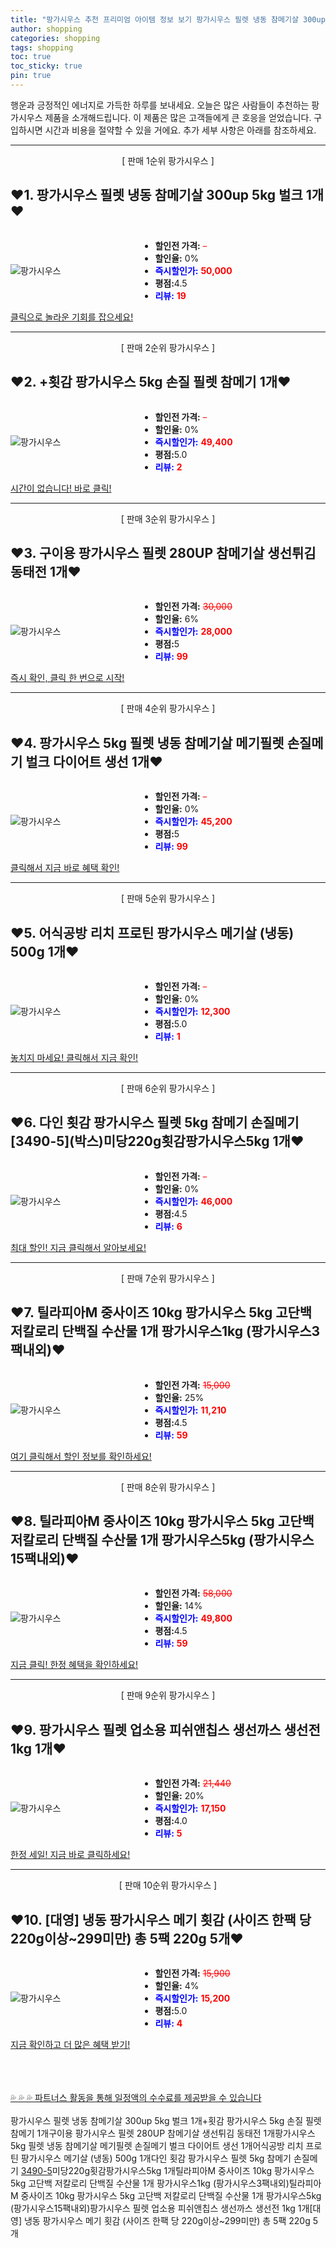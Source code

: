 ```yaml
---
title: "팡가시우스 추천 프리미엄 아이템 정보 보기 팡가시우스 필렛 냉동 참메기살 300up"
author: shopping
categories: shopping
tags: shopping
toc: true
toc_sticky: true
pin: true
---
```

행운과 긍정적인 에너지로 가득한 하루를 보내세요. 오늘은 많은 사람들이 추천하는 팡가시우스 제품을 소개해드립니다. 이 제품은 많은 고객들에게 큰 호응을 얻었습니다. 구입하시면 시간과 비용을 절약할 수 있을 거에요. 추가 세부 사항은 아래를 참조하세요.

---
<p class="toplist" style="margin: 0 auto; display: block; width: fit-content;">[ 판매 1순위 팡가시우스 ]</p>

<h2><strong>❤️1. 팡가시우스 필렛 냉동 참메기살 300up 5kg 벌크 1개❤️</strong></h2>

<div style="display: flex; align-items: center;">
    <div style="flex: 0.4;">
        <img src="https://thumbnail10.coupangcdn.com/thumbnails/remote/230x230ex/image/vendor_inventory/3e5d/4350c67a243b6f2276aa55212408f8a064cdca859a00b26442e6142caa6c.jpg" alt="팡가시우스" style="max-width: 100%;">
    </div>
    <div style="flex: 0.6; margin-left: 10px;">
        <ul>
            <li><strong>할인전 가격:</strong> <del style="color: red;">-</del></li>
            <li><strong>할인율:</strong> 0%</li>
            <li><span style='color:blue'><strong>즉시할인가:</strong></span> <span style='color:red'><strong>50,000</strong></span></li>
            <li><strong>평점:</strong>4.5</li>
            <li><span style='color:blue'><strong>리뷰:</strong></span> <span style='color:red'><strong>19</strong></span></li>
        </ul>
    </div>
</div>
<div class="center">
    <a href="https://selin100587.github.io?lptag=AF9450613&subid=githubio&pageKey=7549296354&traceid=V0-153&itemId=19863398322&vendorItemId=83611659158" class="myButton">
        클릭으로 놀라운 기회를 잡으세요!
    </a>
</div>


---
<p class="toplist" style="margin: 0 auto; display: block; width: fit-content;">[ 판매 2순위 팡가시우스 ]</p>

<h2><strong>❤️2. +횟감 팡가시우스 5kg 손질 필렛 참메기 1개❤️</strong></h2>

<div style="display: flex; align-items: center;">
    <div style="flex: 0.4;">
        <img src="https://thumbnail7.coupangcdn.com/thumbnails/remote/230x230ex/image/vendor_inventory/3b8c/410e1de4f4677159d27acccbd0a691a666951b7209d8d41c9c5ab847fdf7.jpg" alt="팡가시우스" style="max-width: 100%;">
    </div>
    <div style="flex: 0.6; margin-left: 10px;">
        <ul>
            <li><strong>할인전 가격:</strong> <del style="color: red;">-</del></li>
            <li><strong>할인율:</strong> 0%</li>
            <li><span style='color:blue'><strong>즉시할인가:</strong></span> <span style='color:red'><strong>49,400</strong></span></li>
            <li><strong>평점:</strong>5.0</li>
            <li><span style='color:blue'><strong>리뷰:</strong></span> <span style='color:red'><strong>2</strong></span></li>
        </ul>
    </div>
</div>
<div class="center">
    <a href="https://selin100587.github.io?lptag=AF9450613&subid=githubio&pageKey=7295656690&traceid=V0-153&itemId=18656764091&vendorItemId=89865499944" class="myButton">
        시간이 없습니다! 바로 클릭!
    </a>
</div>


---
<p class="toplist" style="margin: 0 auto; display: block; width: fit-content;">[ 판매 3순위 팡가시우스 ]</p>

<h2><strong>❤️3. 구이용 팡가시우스 필렛 280UP 참메기살 생선튀김 동태전 1개❤️</strong></h2>

<div style="display: flex; align-items: center;">
    <div style="flex: 0.4;">
        <img src="https://thumbnail7.coupangcdn.com/thumbnails/remote/230x230ex/image/vendor_inventory/e0b2/fe47144b01376f133e0a345ba658aa161844302bc455c5f1db98da9361f1.jpg" alt="팡가시우스" style="max-width: 100%;">
    </div>
    <div style="flex: 0.6; margin-left: 10px;">
        <ul>
            <li><strong>할인전 가격:</strong> <del style="color: red;">30,000</del></li>
            <li><strong>할인율:</strong> 6%</li>
            <li><span style='color:blue'><strong>즉시할인가:</strong></span> <span style='color:red'><strong>28,000</strong></span></li>
            <li><strong>평점:</strong>5</li>
            <li><span style='color:blue'><strong>리뷰:</strong></span> <span style='color:red'><strong>99</strong></span></li>
        </ul>
    </div>
</div>
<div class="center">
    <a href="https://selin100587.github.io?lptag=AF9450613&subid=githubio&pageKey=8248594319&traceid=V0-153&itemId=22630107841&vendorItemId=89671561600" class="myButton">
        즉시 확인, 클릭 한 번으로 시작!
    </a>
</div>


---
<p class="toplist" style="margin: 0 auto; display: block; width: fit-content;">[ 판매 4순위 팡가시우스 ]</p>

<h2><strong>❤️4. 팡가시우스 5kg 필렛 냉동 참메기살 메기필렛 손질메기 벌크 다이어트 생선 1개❤️</strong></h2>

<div style="display: flex; align-items: center;">
    <div style="flex: 0.4;">
        <img src="https://thumbnail8.coupangcdn.com/thumbnails/remote/230x230ex/image/vendor_inventory/ac46/484e8f6566f65a422723d11dbe7541a2550ca15eb03e3da32af2d37d7825.png" alt="팡가시우스" style="max-width: 100%;">
    </div>
    <div style="flex: 0.6; margin-left: 10px;">
        <ul>
            <li><strong>할인전 가격:</strong> <del style="color: red;">-</del></li>
            <li><strong>할인율:</strong> 0%</li>
            <li><span style='color:blue'><strong>즉시할인가:</strong></span> <span style='color:red'><strong>45,200</strong></span></li>
            <li><strong>평점:</strong>5</li>
            <li><span style='color:blue'><strong>리뷰:</strong></span> <span style='color:red'><strong>99</strong></span></li>
        </ul>
    </div>
</div>
<div class="center">
    <a href="https://selin100587.github.io?lptag=AF9450613&subid=githubio&pageKey=8189978261&traceid=V0-153&itemId=23434828008&vendorItemId=90461748004" class="myButton">
        클릭해서 지금 바로 혜택 확인!
    </a>
</div>


---
<p class="toplist" style="margin: 0 auto; display: block; width: fit-content;">[ 판매 5순위 팡가시우스 ]</p>

<h2><strong>❤️5. 어식공방 리치 프로틴 팡가시우스 메기살 (냉동) 500g 1개❤️</strong></h2>

<div style="display: flex; align-items: center;">
    <div style="flex: 0.4;">
        <img src="https://thumbnail6.coupangcdn.com/thumbnails/remote/230x230ex/image/rs_quotation_api/xvygwhpl/da7a631049724ba58c3cdd96e1082f32.jpg" alt="팡가시우스" style="max-width: 100%;">
    </div>
    <div style="flex: 0.6; margin-left: 10px;">
        <ul>
            <li><strong>할인전 가격:</strong> <del style="color: red;">-</del></li>
            <li><strong>할인율:</strong> 0%</li>
            <li><span style='color:blue'><strong>즉시할인가:</strong></span> <span style='color:red'><strong>12,300</strong></span></li>
            <li><strong>평점:</strong>5.0</li>
            <li><span style='color:blue'><strong>리뷰:</strong></span> <span style='color:red'><strong>1</strong></span></li>
        </ul>
    </div>
</div>
<div class="center">
    <a href="https://selin100587.github.io?lptag=AF9450613&subid=githubio&pageKey=7978315020&traceid=V0-153&itemId=22125461400&vendorItemId=89172304898" class="myButton">
        놓치지 마세요! 클릭해서 지금 확인!
    </a>
</div>


---
<p class="toplist" style="margin: 0 auto; display: block; width: fit-content;">[ 판매 6순위 팡가시우스 ]</p>

<h2><strong>❤️6. 다인 횟감 팡가시우스 필렛 5kg 참메기 손질메기 [3490-5](박스)미당220g횟감팡가시우스5kg 1개❤️</strong></h2>

<div style="display: flex; align-items: center;">
    <div style="flex: 0.4;">
        <img src="https://thumbnail10.coupangcdn.com/thumbnails/remote/230x230ex/image/vendor_inventory/b0d5/8b5eccf7451659a01c14d850929a1b41987a17b96969ac5bd169b3ce0700.jpg" alt="팡가시우스" style="max-width: 100%;">
    </div>
    <div style="flex: 0.6; margin-left: 10px;">
        <ul>
            <li><strong>할인전 가격:</strong> <del style="color: red;">-</del></li>
            <li><strong>할인율:</strong> 0%</li>
            <li><span style='color:blue'><strong>즉시할인가:</strong></span> <span style='color:red'><strong>46,000</strong></span></li>
            <li><strong>평점:</strong>4.5</li>
            <li><span style='color:blue'><strong>리뷰:</strong></span> <span style='color:red'><strong>6</strong></span></li>
        </ul>
    </div>
</div>
<div class="center">
    <a href="https://selin100587.github.io?lptag=AF9450613&subid=githubio&pageKey=6812935466&traceid=V0-153&itemId=16122247908&vendorItemId=88696823149" class="myButton">
        최대 할인! 지금 클릭해서 알아보세요!
    </a>
</div>


---
<p class="toplist" style="margin: 0 auto; display: block; width: fit-content;">[ 판매 7순위 팡가시우스 ]</p>

<h2><strong>❤️7. 틸라피아M 중사이즈 10kg 팡가시우스 5kg 고단백 저칼로리 단백질 수산물 1개 팡가시우스1kg (팡가시우스3팩내외)❤️</strong></h2>

<div style="display: flex; align-items: center;">
    <div style="flex: 0.4;">
        <img src="https://thumbnail8.coupangcdn.com/thumbnails/remote/230x230ex/image/vendor_inventory/43df/e1c23cafe43b21d62da3bdfcbc1921dcd7d6d7dd6c3d5415aa14a2a6ec1a.jpg" alt="팡가시우스" style="max-width: 100%;">
    </div>
    <div style="flex: 0.6; margin-left: 10px;">
        <ul>
            <li><strong>할인전 가격:</strong> <del style="color: red;">15,000</del></li>
            <li><strong>할인율:</strong> 25%</li>
            <li><span style='color:blue'><strong>즉시할인가:</strong></span> <span style='color:red'><strong>11,210</strong></span></li>
            <li><strong>평점:</strong>4.5</li>
            <li><span style='color:blue'><strong>리뷰:</strong></span> <span style='color:red'><strong>59</strong></span></li>
        </ul>
    </div>
</div>
<div class="center">
    <a href="https://selin100587.github.io?lptag=AF9450613&subid=githubio&pageKey=7853525895&traceid=V0-153&itemId=21412789732&vendorItemId=83684959840" class="myButton">
        여기 클릭해서 할인 정보를 확인하세요!
    </a>
</div>


---
<p class="toplist" style="margin: 0 auto; display: block; width: fit-content;">[ 판매 8순위 팡가시우스 ]</p>

<h2><strong>❤️8. 틸라피아M 중사이즈 10kg 팡가시우스 5kg 고단백 저칼로리 단백질 수산물 1개 팡가시우스5kg (팡가시우스15팩내외)❤️</strong></h2>

<div style="display: flex; align-items: center;">
    <div style="flex: 0.4;">
        <img src="https://thumbnail8.coupangcdn.com/thumbnails/remote/230x230ex/image/vendor_inventory/43df/e1c23cafe43b21d62da3bdfcbc1921dcd7d6d7dd6c3d5415aa14a2a6ec1a.jpg" alt="팡가시우스" style="max-width: 100%;">
    </div>
    <div style="flex: 0.6; margin-left: 10px;">
        <ul>
            <li><strong>할인전 가격:</strong> <del style="color: red;">58,000</del></li>
            <li><strong>할인율:</strong> 14%</li>
            <li><span style='color:blue'><strong>즉시할인가:</strong></span> <span style='color:red'><strong>49,800</strong></span></li>
            <li><strong>평점:</strong>4.5</li>
            <li><span style='color:blue'><strong>리뷰:</strong></span> <span style='color:red'><strong>59</strong></span></li>
        </ul>
    </div>
</div>
<div class="center">
    <a href="https://selin100587.github.io?lptag=AF9450613&subid=githubio&pageKey=7853525895&traceid=V0-153&itemId=21412789733&vendorItemId=82903277107" class="myButton">
        지금 클릭! 한정 혜택을 확인하세요!
    </a>
</div>


---
<p class="toplist" style="margin: 0 auto; display: block; width: fit-content;">[ 판매 9순위 팡가시우스 ]</p>

<h2><strong>❤️9. 팡가시우스 필렛 업소용 피쉬앤칩스 생선까스 생선전 1kg 1개❤️</strong></h2>

<div style="display: flex; align-items: center;">
    <div style="flex: 0.4;">
        <img src="https://thumbnail7.coupangcdn.com/thumbnails/remote/230x230ex/image/vendor_inventory/cca3/5cd6ff10920dcaa3980c49a0f479c31b3b2f1cfb2912d40cc8b6446e0aaa.png" alt="팡가시우스" style="max-width: 100%;">
    </div>
    <div style="flex: 0.6; margin-left: 10px;">
        <ul>
            <li><strong>할인전 가격:</strong> <del style="color: red;">21,440</del></li>
            <li><strong>할인율:</strong> 20%</li>
            <li><span style='color:blue'><strong>즉시할인가:</strong></span> <span style='color:red'><strong>17,150</strong></span></li>
            <li><strong>평점:</strong>4.0</li>
            <li><span style='color:blue'><strong>리뷰:</strong></span> <span style='color:red'><strong>5</strong></span></li>
        </ul>
    </div>
</div>
<div class="center">
    <a href="https://selin100587.github.io?lptag=AF9450613&subid=githubio&pageKey=7493089204&traceid=V0-153&itemId=21209213216&vendorItemId=88270390575" class="myButton">
        한정 세일! 지금 바로 클릭하세요!
    </a>
</div>


---
<p class="toplist" style="margin: 0 auto; display: block; width: fit-content;">[ 판매 10순위 팡가시우스 ]</p>

<h2><strong>❤️10. [대영] 냉동 팡가시우스 메기 횟감 (사이즈 한팩 당 220g이상~299미만) 총 5팩 220g 5개❤️</strong></h2>

<div style="display: flex; align-items: center;">
    <div style="flex: 0.4;">
        <img src="https://thumbnail6.coupangcdn.com/thumbnails/remote/230x230ex/image/vendor_inventory/ce82/38e8d32e1d964015583c45fe9f25415a866948646e231e44847874db5116.jpg" alt="팡가시우스" style="max-width: 100%;">
    </div>
    <div style="flex: 0.6; margin-left: 10px;">
        <ul>
            <li><strong>할인전 가격:</strong> <del style="color: red;">15,900</del></li>
            <li><strong>할인율:</strong> 4%</li>
            <li><span style='color:blue'><strong>즉시할인가:</strong></span> <span style='color:red'><strong>15,200</strong></span></li>
            <li><strong>평점:</strong>5.0</li>
            <li><span style='color:blue'><strong>리뷰:</strong></span> <span style='color:red'><strong>4</strong></span></li>
        </ul>
    </div>
</div>
<div class="center">
    <a href="https://selin100587.github.io?lptag=AF9450613&subid=githubio&pageKey=7723387056&traceid=V0-153&itemId=20734013352&vendorItemId=87804568636" class="myButton">
        지금 확인하고 더 많은 혜택 받기!
    </a>
</div>

<br><br><br>[💦 💦 💦 파트너스 활동을 통해 일정액의 수수료를 제공받을 수 있습니다](https://link.coupang.com/a/bcpT2c)<br><br>팡가시우스 필렛 냉동 참메기살 300up 5kg 벌크 1개+횟감 팡가시우스 5kg 손질 필렛 참메기 1개구이용 팡가시우스 필렛 280UP 참메기살 생선튀김 동태전 1개팡가시우스 5kg 필렛 냉동 참메기살 메기필렛 손질메기 벌크 다이어트 생선 1개어식공방 리치 프로틴 팡가시우스 메기살 (냉동) 500g 1개다인 횟감 팡가시우스 필렛 5kg 참메기 손질메기 [3490-5](박스)미당220g횟감팡가시우스5kg 1개틸라피아M 중사이즈 10kg 팡가시우스 5kg 고단백 저칼로리 단백질 수산물 1개 팡가시우스1kg (팡가시우스3팩내외)틸라피아M 중사이즈 10kg 팡가시우스 5kg 고단백 저칼로리 단백질 수산물 1개 팡가시우스5kg (팡가시우스15팩내외)팡가시우스 필렛 업소용 피쉬앤칩스 생선까스 생선전 1kg 1개[대영] 냉동 팡가시우스 메기 횟감 (사이즈 한팩 당 220g이상~299미만) 총 5팩 220g 5개